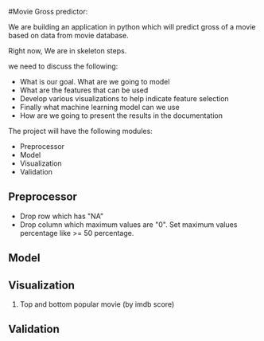 #Movie Gross predictor:

We are building an application in python which will predict gross of a movie based on data from movie database. 


Right now, We are in skeleton steps. 


we need to discuss the following:
- What is our goal. What are we going to model
- What are the features that can be used
- Develop various visualizations to help indicate feature selection
- Finally what machine learning model can we use
- How are we going to present the results in the documentation


The project will have the following modules:
- Preprocessor
- Model
- Visualization
- Validation

## Preprocessor 

- Drop row which has "NA"
- Drop column which maximum values are "0". Set maximum values percentage like >= 50 percentage.

## Model
## Visualization
1. Top and bottom popular movie (by imdb score)
## Validation
